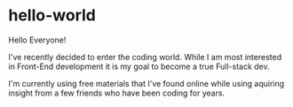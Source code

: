 # hello-world

Hello Everyone! 

I've recently decided to enter the coding world. While I am most interested in Front-End development it is my goal to become a true Full-stack dev. 

I'm currently using free materials that I've found online while using aquiring insight from a few friends who have been coding for years. 
